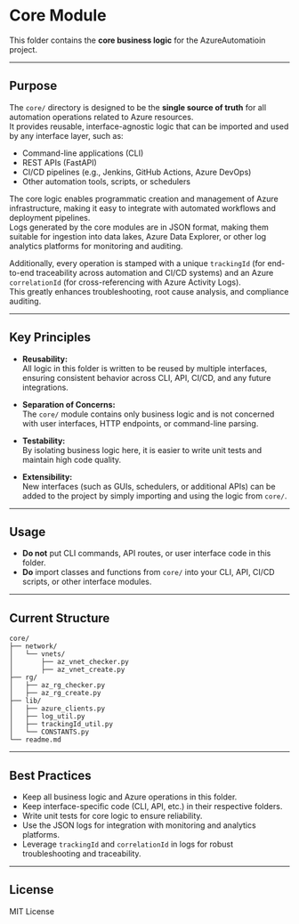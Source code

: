 # Core Module

This folder contains the **core business logic** for the AzureAutomatioin project.

---

## Purpose

The `core/` directory is designed to be the **single source of truth** for all automation operations related to Azure resources.  
It provides reusable, interface-agnostic logic that can be imported and used by any interface layer, such as:

- Command-line applications (CLI)
- REST APIs (FastAPI)
- CI/CD pipelines (e.g., Jenkins, GitHub Actions, Azure DevOps)
- Other automation tools, scripts, or schedulers

The core logic enables programmatic creation and management of Azure infrastructure, making it easy to integrate with automated workflows and deployment pipelines.  
Logs generated by the core modules are in JSON format, making them suitable for ingestion into data lakes, Azure Data Explorer, or other log analytics platforms for monitoring and auditing.

Additionally, every operation is stamped with a unique `trackingId` (for end-to-end traceability across automation and CI/CD systems) and an Azure `correlationId` (for cross-referencing with Azure Activity Logs).  
This greatly enhances troubleshooting, root cause analysis, and compliance auditing.

---

## Key Principles

- **Reusability:**  
  All logic in this folder is written to be reused by multiple interfaces, ensuring consistent behavior across CLI, API, CI/CD, and any future integrations.

- **Separation of Concerns:**  
  The `core/` module contains only business logic and is not concerned with user interfaces, HTTP endpoints, or command-line parsing.

- **Testability:**  
  By isolating business logic here, it is easier to write unit tests and maintain high code quality.

- **Extensibility:**  
  New interfaces (such as GUIs, schedulers, or additional APIs) can be added to the project by simply importing and using the logic from `core/`.

---

## Usage

- **Do not** put CLI commands, API routes, or user interface code in this folder.
- **Do** import classes and functions from `core/` into your CLI, API, CI/CD scripts, or other interface modules.

---

## Current Structure

```
core/
├── network/
│   └── vnets/
│       ├── az_vnet_checker.py
│       ├── az_vnet_create.py
├── rg/
│   ├── az_rg_checker.py
│   ├── az_rg_create.py
├── lib/
│   ├── azure_clients.py
│   ├── log_util.py
│   ├── trackingId_util.py
│   └── CONSTANTS.py
└── readme.md
```

---

## Best Practices

- Keep all business logic and Azure operations in this folder.
- Keep interface-specific code (CLI, API, etc.) in their respective folders.
- Write unit tests for core logic to ensure reliability.
- Use the JSON logs for integration with monitoring and analytics platforms.
- Leverage `trackingId` and `correlationId` in logs for robust troubleshooting and traceability.

---

## License

MIT License